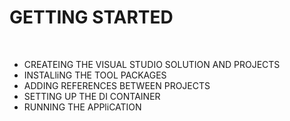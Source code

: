 <h1>GETTING STARTED</h1>
<br />

<ul>
  <li>CREATEING THE VISUAL STUDIO SOLUTION AND PROJECTS</li>
  <li>INSTALliNG THE TOOL PACKAGES</li>
  <li>ADDING REFERENCES BETWEEN PROJECTS</li>
  <li>SETTING UP THE DI CONTAINER</li>
  <li>RUNNING THE APPliCATION</li>
</ul>

